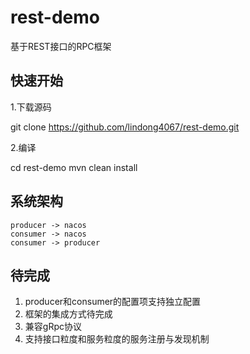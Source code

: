 # rest-demo
基于REST接口的RPC框架

## 快速开始
1.下载源码

git clone https://github.com/lindong4067/rest-demo.git

2.编译

cd rest-demo
mvn clean install

## 系统架构

```puml
producer -> nacos
consumer -> nacos
consumer -> producer
```

## 待完成
1. producer和consumer的配置项支持独立配置
2. 框架的集成方式待完成
3. 兼容gRpc协议
4. 支持接口粒度和服务粒度的服务注册与发现机制